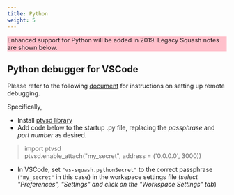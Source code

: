 ```yaml
---
title: Python
weight: 5
---
```


<aside class="notice" style="background: pink">
Enhanced support for Python will be added in 2019.
Legacy Squash notes are shown below.
</aside>

## Python debugger for VSCode

Please refer to the following [document](https://code.visualstudio.com/docs/python/debugging#_remote-debugging)
for instructions on setting up remote debugging.

Specifically,

- Install [ptvsd library](https://pypi.org/project/ptvsd/)
- Add code below to the startup .py file, replacing the *passphrase* and *port number* as desired.<br>

> import ptvsd<br>
> ptvsd.enable_attach("my_secret", address = ('0.0.0.0', 3000))<br>

- In VSCode, set `"vs-squash.pythonSecret"` to the correct passphrase (`"my_secret"` in this case) in the workspace settings
file (*select "Preferences", "Settings" and click on the "Workspace Settings" tab*)
